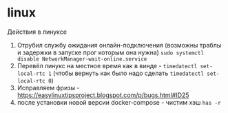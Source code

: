# linux
Действия в линуксе


1) Отрубил службу ожидания онлайн-подключения (возможны траблы и задержки в запуске прог которым она нужна) `sudo systemctl disable NetworkManager-wait-online.service`
2) Перевёл линукс на местное время как в винде - `timedatectl set-local-rtc 1` (чтобы вернуть как было надо сделать `timedatectl set-local-rtc 0`)
3) Исправляем фризы - https://easylinuxtipsproject.blogspot.com/p/bugs.html#ID25
4) после установки новой версии docker-compose - чистим хэш `has -r`
